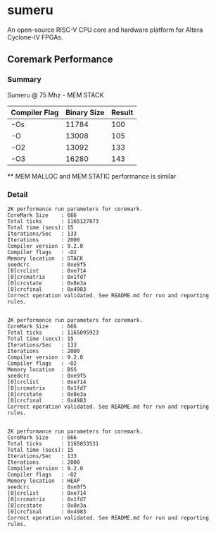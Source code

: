 # sumeru
  An open-source RISC-V CPU core and hardware platform for Altera Cyclone-IV FPGAs.

## Coremark Performance

### Summary

Sumeru @ 75 Mhz - MEM STACK

Compiler Flag | Binary Size | Result
------------- | ----------- | ------
-Os | 11784 | 100
-O | 13008 | 105
-O2 | 13092 | 133
-O3 | 16280 | 143

** MEM MALLOC and MEM STATIC performance is similar


### Detail

```
2K performance run parameters for coremark.
CoreMark Size    : 666
Total ticks      : 1165127873
Total time (secs): 15
Iterations/Sec   : 133
Iterations       : 2000
Compiler version : 9.2.0
Compiler flags   : -O2
Memory location  : STACK
seedcrc          : 0xe9f5
[0]crclist       : 0xe714
[0]crcmatrix     : 0x1fd7
[0]crcstate      : 0x8e3a
[0]crcfinal      : 0x4983
Correct operation validated. See README.md for run and reporting rules.


2K performance run parameters for coremark.
CoreMark Size    : 666
Total ticks      : 1165095923
Total time (secs): 15
Iterations/Sec   : 133
Iterations       : 2000
Compiler version : 9.2.0
Compiler flags   : -O2
Memory location  : BSS
seedcrc          : 0xe9f5
[0]crclist       : 0xe714
[0]crcmatrix     : 0x1fd7
[0]crcstate      : 0x8e3a
[0]crcfinal      : 0x4983
Correct operation validated. See README.md for run and reporting rules.


2K performance run parameters for coremark.
CoreMark Size    : 666
Total ticks      : 1165033531
Total time (secs): 15
Iterations/Sec   : 133
Iterations       : 2000
Compiler version : 9.2.0
Compiler flags   : -O2
Memory location  : HEAP
seedcrc          : 0xe9f5
[0]crclist       : 0xe714
[0]crcmatrix     : 0x1fd7
[0]crcstate      : 0x8e3a
[0]crcfinal      : 0x4983
Correct operation validated. See README.md for run and reporting rules.
```
